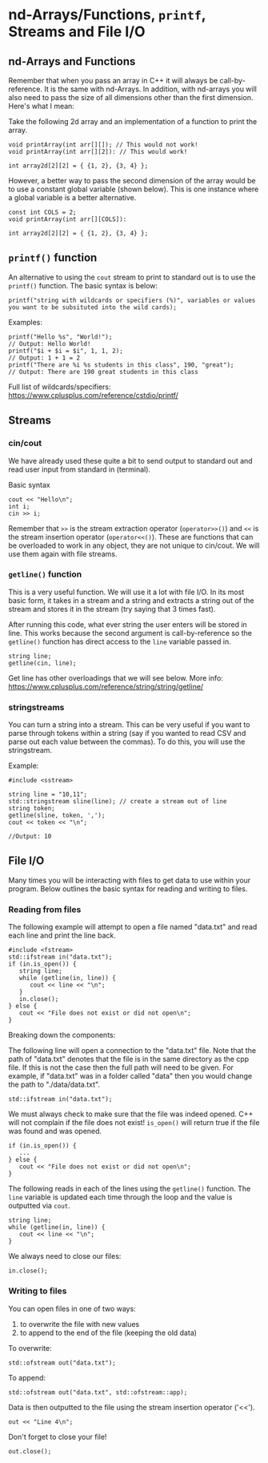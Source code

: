 # nd-Arrays/Functions, `printf`, Streams and File I/O

## nd-Arrays and Functions
Remember that when you pass an array in C++ it will always be call-by-reference. It is the same with nd-Arrays. In addition, with nd-arrays you will also need to pass the size of all dimensions other than the first dimension. Here's what I mean: 

Take the following 2d array and an implementation of a function to print the array. 
```
void printArray(int arr[][]); // This would not work! 
void printArray(int arr[][2]): // This would work! 

int array2d[2][2] = { {1, 2}, {3, 4} }; 
```
However, a better way to pass the second dimension of the array would be to use a constant global variable (shown below). This is one instance where a global variable is a better alternative. 
```
const int COLS = 2;  
void printArray(int arr[][COLS]): 

int array2d[2][2] = { {1, 2}, {3, 4} }; 
```

## `printf()` function
An alternative to using the `cout` stream to print to standard out is to use the `printf()` function. The basic syntax is below: 
```
printf("string with wildcards or specifiers (%)", variables or values you want to be subsituted into the wild cards); 
```

Examples:
```
printf("Hello %s", "World!");
// Output: Hello World! 
printf("$i + $i = $i", 1, 1, 2);
// Output: 1 + 1 = 2
printf("There are %i %s students in this class", 190, "great"); 
// Output: There are 190 great students in this class
```
Full list of wildcards/specifiers: https://www.cplusplus.com/reference/cstdio/printf/

## Streams

### cin/cout
We have already used these quite a bit to send output to standard out and read user input from standard in (terminal). 

Basic syntax
```
cout << "Hello\n"; 
int i; 
cin >> i; 
```
Remember that `>>` is the stream extraction operator (`operator>>()`) and `<<` is the stream insertion operator (`operator<<()`). These are functions that can be overloaded to work in any object, they are not unique to cin/cout. We will use them again with file streams. 

### `getline()` function
This is a very useful function. We will use it a lot with file I/O. In its most basic form, it takes in a stream and a string and extracts a string out of the stream and stores it in the stream (try saying that 3 times fast). 

After running this code, what ever string the user enters will be stored in line. This works because the second argument is call-by-reference so the `getline()` function has direct access to the `line` variable passed in. 
```
string line; 
getline(cin, line);
```
Get line has other overloadings that we will see below. More info: https://www.cplusplus.com/reference/string/string/getline/

### stringstreams 
You can turn a string into a stream. This can be very useful if you want to parse through tokens within a string (say if you wanted to read CSV and parse out each value between the commas). To do this, you will use the stringstream. 

Example: 
```
#include <sstream> 

string line = "10,11"; 
std::stringstream sline(line); // create a stream out of line
string token; 
getline(sline, token, ',');
cout << token << "\n"; 
  
//Output: 10 

```

## File I/O
Many times you will be interacting with files to get data to use within your program. Below outlines the basic syntax for reading and writing to files. 
### Reading from files
The following example will attempt to open a file named "data.txt" and read each line and print the line back. 
```
#include <fstream>
std::ifstream in("data.txt");
if (in.is_open()) {
   string line;
   while (getline(in, line)) {
      cout << line << "\n";
   }
   in.close();
} else {
   cout << "File does not exist or did not open\n";
}
```

Breaking down the components: 

The following line will open a connection to the "data.txt" file. Note that the path of "data.txt" denotes that the file is in the same directory as the cpp file. If this is not the case then the full path will need to be given. For example, if "data.txt" was in a folder called "data" then you would change the path to "./data/data.txt". 
```
std::ifstream in("data.txt"); 
```

We must always check to make sure that the file was indeed opened. C++ will not complain if the file does not exist! `is_open()` will return true if the file was found and was opened. 
```
if (in.is_open()) {
   ...
} else {
   cout << "File does not exist or did not open\n";
}
```
The following reads in each of the lines using the `getline()` function. The `line` variable is updated each time through the loop and the value is outputted via `cout`. 
```
string line;
while (getline(in, line)) {
   cout << line << "\n";
}
```
We always need to close our files: 
```
in.close();
```

### Writing to files
You can open files in one of two ways: 
1. to overwrite the file with new values
2. to append to the end of the file (keeping the old data)

To overwrite: 
```
std::ofstream out("data.txt");
```
To append: 
```
std::ofstream out("data.txt", std::ofstream::app);
```

Data is then outputted to the file using the stream insertion operator ('<<'). 
```
out << "Line 4\n"; 
```

Don't forget to close your file! 
```
out.close(); 
```
